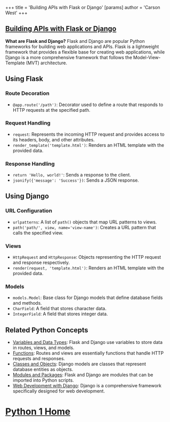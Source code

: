 +++
 title = 'Building APIs with Flask or Django'
[params]
	author = 'Carson West'
+++
## [Building APIs with Flask or Django](./../building-apis-with-flask-or-django/)

**What are Flask and Django?**
Flask and Django are popular Python frameworks for building web applications and APIs. Flask is a lightweight framework that provides a flexible base for creating web applications, while Django is a more comprehensive framework that follows the Model-View-Template (MVT) architecture.

## Using Flask

### Route Decoration
- `@app.route('/path')`: Decorator used to define a route that responds to HTTP requests at the specified path.

### Request Handling
- `request`: Represents the incoming HTTP request and provides access to its headers, body, and other attributes.
- `render_template('template.html')`: Renders an HTML template with the provided data.

### Response Handling
- `return 'Hello, world!'`: Sends a response to the client.
- `jsonify({'message': 'Success'})`: Sends a JSON response.

## Using Django

### URL Configuration
- `urlpatterns`: A list of `path()` objects that map URL patterns to views.
- `path('path/', view, name='view-name')`: Creates a URL pattern that calls the specified view.

### Views
- `HttpRequest` and `HttpResponse`: Objects representing the HTTP request and response respectively.
- `render(request, 'template.html')`: Renders an HTML template with the provided data.

### Models
- `models.Model`: Base class for Django models that define database fields and methods.
- `CharField`: A field that stores character data.
- `IntegerField`: A field that stores integer data.

## Related Python Concepts

- [Variables and Data Types](./../variables-and-data-types/): Flask and Django use variables to store data in routes, views, and models.
- [Functions](./../functions/): Routes and views are essentially functions that handle HTTP requests and responses.
- [Classes and Objects](./../classes-and-objects/): Django models are classes that represent database entities as objects.
- [Modules and Packages](./../modules-and-packages/): Flask and Django are modules that can be imported into Python scripts.
- [Web Development with Django](./../web-development-with-django/): Django is a comprehensive framework specifically designed for web development.
# [Python 1 Home](./../python-1-home/)